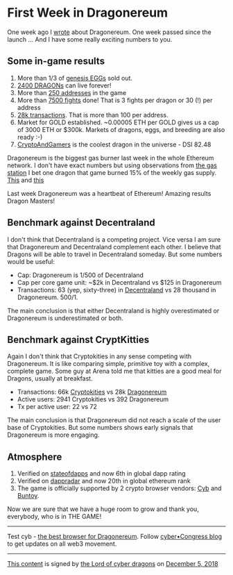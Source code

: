 # First Week in Dragonereum

One week ago I [wrote](https://steemit.com/dragonereum/@hipster/dragonereum-why-you-will-want-at-least-one-dragon-51ac8af1fdc0fest) about Dragonereum. One week passed since the launch ... And I have some really exciting numbers to you.

## Some in-game results

1. More than 1/3 of [genesis EGGs](https://etherscan.io/token/0xfcad2859f3e602d4cfb9aca35465a618f9009f7b#balances) sold out.
2. [2400 DRAGONs](https://etherscan.io/token/0xfcad2859f3e602d4cfb9aca35465a618f9009f7b#balances) can live forever!
3. More than [250 addresses](https://etherscan.io/token/0x150b0b96933b75ce27af8b92441f8fb683bf9739) in the game
4. More than [7500 fights](https://etherscan.io/address/0x68ed06af5989e05bc4aa510b44dc6d003e225187) done! That is 3 fights per dragon or 30 (!) per address
5. [28k transactions](https://www.stateofthedapps.com/dapps/dragonereum). That is more than 100 per address.
6. Market for GOLD established. ~0.00005 ETH per GOLD gives us a cap of 3000 ETH or $300k. Markets of dragons, eggs, and breeding are also ready :-)
7. [CryptoAndGamers](QmYzUciGeMay2V8fVoQox9itmyYkfoQDAhPMGZCvmPmg4S.ipfs/#/marketplace/dragons/496) is the coolest dragon in the universe - DSI 82.48

Dragonereum is the biggest gas burner last week in the whole Ethereum network. I don't have exact numbers but using observations from [the gas station](https://ethgasstation.info/gasguzzlers.php) I bet one dragon that game burned 15% of the weekly gas supply. [This](https://etherscan.io/address/0xad3cdf38ccace151cdf5f03fa64c1518a75cf7af) and [this](https://etherscan.io/address/0x68ed06af5989e05bc4aa510b44dc6d003e225187)

Last week Dragonereum was a heartbeat of Ethereum! Amazing results Dragon Masters!


## Benchmark against Decentraland

I don't think that Decentraland is a competing project. Vice versa I am sure that Dragonereum and Decentraland complement each other. I believe that Dragons will be able to travel in Decentraland someday. But some numbers would be useful:

- Cap: Dragonereum is 1/500 of Decentraland
- Cap per core game unit: ~$2k in Decentraland vs $125 in Dragonereum
- Transactions: 63 (yep, sixty-three) in [Decentraland](https://www.stateofthedapps.com/dapps/decentraland) vs 28 thousand in Dragonereum. 500/1.

The main conclusion is that either Decentraland is highly overestimated or Dragonereum is underestimated or both.

## Benchmark against CryptKitties

Again I don't think that Cryptokities in any sense competing with Dragonereum. It is like comparing simple, primitive toy with a complex, complete game. Some guy at Arena told me that kitties are a good meal for Dragons, usually at breakfast.

- Transactions: 66k [Cryptokities](https://www.stateofthedapps.com/dapps/cryptokitties) vs 28k [Dragonereum](https://www.stateofthedapps.com/dapps/dragonereum)
- Active users: 2941 Cryptokities vs 392 Dragonereum
- Tx per active user: 22 vs 72

The main conclusion is that Dragonereum did not reach a scale of the user base of Cryptokities. But some numbers shows early signals that Dragonereum is more engaging.

## Atmosphere

1. Verified on [stateofdapps](https://www.stateofthedapps.com/rankings) and now 6th in global dapp rating
2. Verified on [dappradar](https://dappradar.com/dapps) and now 20th in global ethereum rank
3. The game is officially supported by 2 crypto browser vendors: [Cyb](http://cyb.ai) and [Buntoy](https://www.buntoy.com/).

Now we are sure that we have a huge room to grow and thank you, everybody, who is in THE GAME!

___
Test cyb - [the best browser for Dragonereum](http://cyb.ai).
Follow [cyber•Congress blog](https://steemit.com/@cybercongress) to get updates on all web3 movement.
___

[This content](QmXRvFRRCbs6CEKBHjZf4dgekZkhZtHY2UYZbCgdikFHXS) is signed by [the Lord of cyber dragons](0x7C4401aE98F12eF6de39aE24cf9fc51f80EBa16B) on [December 5, 2018](0xfafaed3b0bf5731b6e0cda00c1dcba1e0edc8f555b03b3e6c05da90c291845f0)
